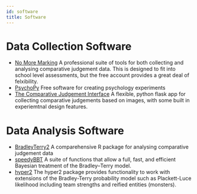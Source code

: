 ```yaml
---
id: software
title: Software
---
```



# Data Collection Software
- [No More Marking](https://www.nomoremarking.com) A professional suite of tools for both collecting and analysing comparative judgement data. This is designed to fit into school level assessments, but the free account provides a great deal of felxibility.
- [PsychoPy](https://psychopy.org) Free software for creating psychology experiments
-  [The Comparative Judgement Interface](https://github.com/HiddenHarmsHub/comparison-interface) A flexible, python flask app for collecting comparative judgements based on images, with some built in experiemtnal design features. 


# Data Analysis Software

- [BradleyTerry2](https://cran.r-project.org/package=BradleyTerry2) A comparehensive R package for analysing comparative judgement data
- [speedyBBT](https://cran.r-project.org/package=speedyBBT) A suite of functions that allow a full, fast, and efficient Bayesian treatment of the Bradley–Terry model.
- [hyper2](https://cran.r-project.org/package=hyper2) The hyper2 package provides functionality to work with extensions of the Bradley-Terry probability model such as Plackett-Luce likelihood including team strengths and reified entities (monsters). 
